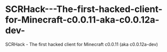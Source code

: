 # SCRHack---The-first-hacked-client-for-Minecraft-c0.0.11-aka-c0.0.12a-dev-
SCRHack - The first hacked client for Minecraft c0.0.11 (aka c0.0.12a-dev)
